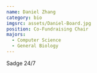```yaml
---
name: Daniel Zhang
category: bio
imgsrc: assets/Daniel-Board.jpg
position: Co-Fundraising Chair
majors:
  - Computer Science
  - General Biology
---
```

Sadge 24/7
